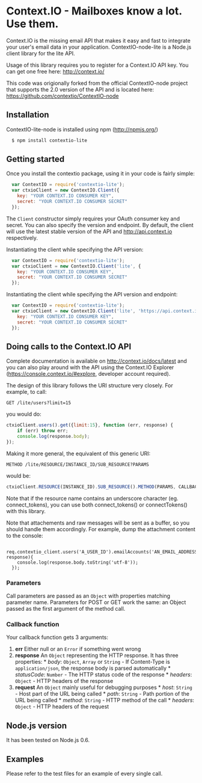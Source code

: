 Context.IO - Mailboxes know a lot. Use them.
============================================

Context.IO is the missing email API that makes it easy and fast to integrate your user's email data in your application. ContextIO-node-lite is a Node.js client library for the lite API.

Usage of this library requires you to register for a Context.IO API key. You can get one free here: http://context.io/

This code was origionally forked from the official ContextIO-node project that supports the 2.0 version of the API and is located here: https://github.com/contextio/ContextIO-node

Installation
------------

ContextIO-lite-node is installed using npm (http://npmjs.org/)

``` bash
  $ npm install contextio-lite
```

Getting started
---------------

Once you install the contextio package, using it in your code is fairly simple:

``` js
  var ContextIO = require('contextio-lite');
  var ctxioClient = new ContextIO.Client({
    key: "YOUR CONTEXT.IO CONSUMER KEY",
    secret: "YOUR CONTEXT.IO CONSUMER SECRET"
  });
```
 
 The `Client` constructor simply requires your OAuth consumer key and secret. You can also specify the version and endpoint. By default, the client will use the latest stable version of the API and http://api.context.io respectively.
 
 Instantiating the client while specifying the API version:
 
``` js
  var ContextIO = require('contextio-lite');
  var ctxioClient = new ContextIO.Client('lite', {
    key: "YOUR CONTEXT.IO CONSUMER KEY",
    secret: "YOUR CONTEXT.IO CONSUMER SECRET"
  });
```

Instantiating the client while specifying the API version and endpoint:

``` js
  var ContextIO = require('contextio-lite');
  var ctxioClient = new ContextIO.Client('lite', 'https://api.context.io', {
    key: "YOUR CONTEXT.IO CONSUMER KEY",
    secret: "YOUR CONTEXT.IO CONSUMER SECRET"
  });
```

Doing calls to the Context.IO API
---------------------------------

Complete documentation is available on http://context.io/docs/latest and you can also play around with the API using the Context.IO Explorer (https://console.context.io/#explore, developer account required).

The design of this library follows the URI structure very closely. For example, to call:

``` http
GET /lite/users?limit=15
```

you would do:

``` js
ctxioClient.users().get({limit:15}, function (err, response) {
	if (err) throw err;
	console.log(response.body);
});
```

Making it more general, the equivalent of this generic URI:

``` http
METHOD /lite/RESOURCE/INSTANCE_ID/SUB_RESOURCE?PARAMS
```

would be:

``` js
ctxioClient.RESOURCE(INSTANCE_ID).SUB_RESOURCE().METHOD(PARAMS, CALLBACK_FN)
```

Note that if the resource name contains an underscore character (eg. connect_tokens), you can use both connect_tokens() or connectTokens() with this library.

Note that attachements and raw messages will be sent as a buffer, so you should handle them accordingly. For example, dump the attachment content to the console:

```
  req.contextio_client.users('A_USER_ID').emailAccounts('AN_EMAIL_ADDRESS').folders('A_FOLDER').messages('A_MESSAGE_ID').attachments('AN_ATTACHMENT_ID').get(function(err, response){
    console.log(response.body.toString('utf-8'));
  });
```


### Parameters
Call parameters are passed as an `Object` with properties matching parameter name. Parameters for POST or GET work the same: an Object passed as the first argument of the method call.

### Callback function
Your callback function gets 3 arguments:

  1. **err** Either null or an `Error` if something went wrong
  2. **response** An `Object` representing the HTTP response. It has three properties:
    * *body*: `Object`, `Array` or `String` - If Content-Type is `application/json`, the response body is parsed automatically
    * *statusCode*: `Number` - The HTTP status code of the response
    * *headers*: `Object` - HTTP headers of the response
  3. **request** An `Object` mainly useful for debugging purposes
    * *host*: `String` - Host part of the URL being called
    * *path*: `String` - Path portion of the URL being called
    * *method*: `String` - HTTP method of the call
    * *headers*: `Object` - HTTP headers of the request

Node.js version
---------------

It has been tested on Node.js 0.6.

Examples
--------

Please refer to the test files for an example of every single call.
